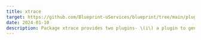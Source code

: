 ```yaml
---
title: xtrace
target: https://github.com/Blueprint-uServices/blueprint/tree/main/plugins/xtrace
date: 2024-01-10
description: Package xtrace provides two plugins- \(i\) a plugin to generate and include an xtrace instance in a Blueprint application. \(ii\) provides a modifier plugin to wrap the service with an XTrace wrapper to generate XTrace compatible traces/logs.The package provides a built\-in xtrace container that provides the server\-side implementation and a go\-client for connecting to the server.
---
```

